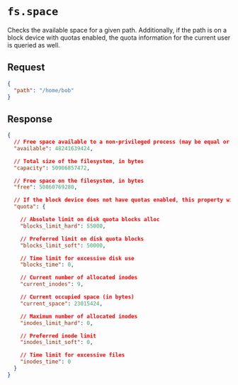 # `fs.space`

Checks the available space for a given path. Additionally, if the path is on a
block device with quotas enabled, the quota information for the current user is
queried as well.

## Request

```json
{
  "path": "/home/bob"
}
```

## Response

```json
{
  // Free space available to a non-privileged process (may be equal or less than free)
  "available": 48241639424,

  // Total size of the filesystem, in bytes
  "capacity": 50906857472,

  // Free space on the filesystem, in bytes
  "free": 50860769280,

  // If the block device does not have quotas enabled, this property will be null.
  "quota": {

    // Absolute limit on disk quota blocks alloc
    "blocks_limit_hard": 55000,

    // Preferred limit on disk quota blocks
    "blocks_limit_soft": 50000,

    // Time limit for excessive disk use
    "blocks_time": 0,

    // Current number of allocated inodes
    "current_inodes": 9,

    // Current occupied space (in bytes)
    "current_space": 23015424,

    // Maximum number of allocated inodes
    "inodes_limit_hard": 0,

    // Preferred inode limit
    "inodes_limit_soft": 0,

    // Time limit for excessive files
    "inodes_time": 0
  }
}
```
